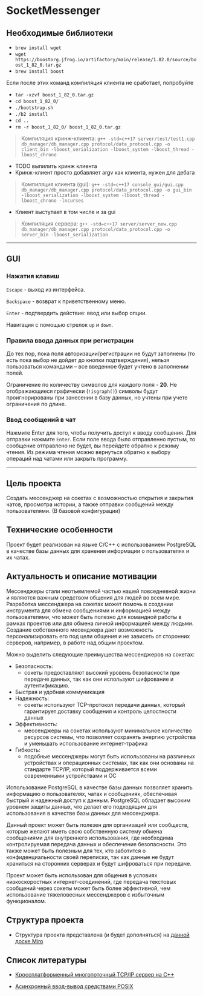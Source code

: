 # SocketMessenger

## Необходимые библиотеки

- `brew install wget`
- `wget https://boostorg.jfrog.io/artifactory/main/release/1.82.0/source/boost_1_82_0.tar.gz`
- `brew install boost`

Если после этих команд компиляция клиента не сработает, попробуйте

- `tar -xzvf boost_1_82_0.tar.gz`
- `cd boost_1_82_0/`
- `./bootstrap.sh`
- `./b2 install`
- `cd ..`
- `rm -r boost_1_82_0/ boost_1_82_0.tar.gz`

> Компиляция кринж-клиента: `g++ -std=c++17 server/test/test1.cpp db_manager/db_manager.cpp protocol/data_protocol.cpp -o client_bin -lboost_serialization -lboost_system -lboost_thread -lboost_chrono`

- TODO выпилить кринж клиента
- Кринж-клиент просто добавляет argv как клиента, нужен для дебага

> Компиляция клиента (gui): `g++ -std=c++17 console_gui/gui.cpp db_manager/db_manager.cpp protocol/data_protocol.cpp -o gui_bin -lboost_serialization -lboost_system -lboost_thread -lboost_chrono -lncurses`

- Клиент выступает в том числе и за gui

> Компиляция сервера: `g++ -std=c++17 server/server_new.cpp db_manager/db_manager.cpp protocol/data_protocol.cpp -o server_bin -lboost_serialization`

---

## GUI

### Нажатия клавиш

`Escape` - выход из интерфейса.

`Backspace` - возврат к приветственному меню.

`Enter` - подтвердить действие: ввод или выбор опции.

Навигация с помощью стрелок `up` и `down`.

### Правила ввода данных при регистрации

До тех пор, пока поля авторизации/регистрации не будут заполнены (то есть пока выбор не дойдет до кнопки подтверждения), нельзя пользоваться командами – все введенное будет учтено в заполнении полей.

Ограничение по количеству символов для каждого поля - **20**. Не отображающиеся графически (`!isgraph()`) символы будут проигнорированы при занесении в базу данных, но учтены при учете ограничения по длине.

### Ввод сообщений в чат

Нажмите Enter для того, чтобы получить доступ к вводу сообщения. Для отправки нажмите `Enter`. Если поле ввода было отправленно пустым, то сообщение отправлено не будет, вы перейдете обратно к режиму чтения.
Из режима чтения можно вернуться обратно к выбору операций над чатами или закрыть программу.

---

## Цель проекта

Создать мессенджер на сокетах с возможностью открытия и закрытия чатов, просмотра истории, а также отправки сообщений между пользователями. (В базовой конфигурации)

## Технические особенности

Проект будет реализован на языке C/С++ с использованием PostgreSQL в качестве базы данных для хранения информации о пользователях и их чатах.

## Актуальность и описание мотивации

Мессенджеры стали неотъемлемой частью нашей повседневной жизни и являются важным средством общения для людей во всем мире.
Разработка мессенджера на сокетах может помочь в создании инструмента для обмена сообщениями и информацией между пользователями,
что может быть полезно для командной работы в рамках проектов или для обмена личной информацией между людьми.
Создание собственного месенджера дает возможность персонализировать его под цели общения и не зависеть от сторонних серверов, например,
в работе над общим проектом.

Можно выделить следующие преимущества мессенджеров на сокетах:

- Безопасность:
  - сокеты предоставляют высокий уровень безопасности при передаче данных, так как они используют шифрование и аутентификацию.
- Быстрая и удобная коммуникация
- Надежность:
  - сокеты используют TCP-протокол передачи данных,
который гарантирует доставку сообщения и контроль целостности данных
- Эффективность:
  - мессенджеры на сокетах используют минимальное количество ресурсов системы, что позволяет сохранять энергию
устройства и уменьшать использование интернет-трафика
- Гибкость:
  - подобные мессенджеры могут быть использованы на различных устройствах и операционных системах, так как они основаны на
стандарте TCP/IP, который поддерживается всеми современными устройствами и ОС

Использование PostgreSQL в качестве базы данных позволяет хранить информацию о пользователях, чатах и сообщениях, обеспечивая быстрый и надежный доступ к данным.
PostgreSQL обладает высоким уровнем защиты данных, что делает его подходящим для использования в качестве базы данных для мессенджера.

Данный проект может быть полезен для организаций или сообществ, которые желают иметь свою собственную систему обмена сообщениями для внутреннего
использования, где необходима контролируемая передача данных и обеспечение безопасности. Это также может быть полезным для тех, кто заботится о конфиденциальности
своей переписки, так как данные не будут храниться на сторонних серверах и будут шифроваться при передаче.

Проект может быть использован для общения в условиях низкоскоростных интернет-соединений, где передача текстовых сообщений через сокеты может быть более
эффективной, чем использование тяжеловесных мессенджеров с избыточным функционалом.

## Структура проекта

- Структура проекта представлена (и будет дополняться) на [данной доске Miro](https://miro.com/welcomeonboard/Nkt5dmlNSFczRWo5em9lSVh0anpSaFJGc3VUSmNTRkt0YnRwckFjdnJWOXhmMTNUZk9tZ0lHWHJXdEYzcjhScHwzMDc0NDU3MzYxNDk0MDA1NDkzfDI=?share_link_id=894624831781)

## Список литературы

- [Кроссплатформенный многопоточный TCP/IP сервер на C++](https://habr.com/ru/post/503432)

- [Асинхронный ввод-вывод средствами POSIX](https://ps-group.github.io/os/nonblocking_io_posix)
